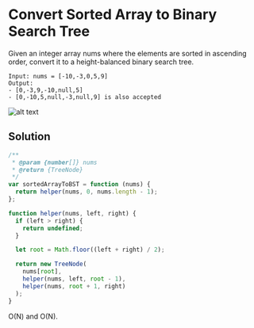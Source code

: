 # Convert Sorted Array to Binary Search Tree

Given an integer array nums where the elements are sorted in ascending order, convert it to a height-balanced binary search tree.

```
Input: nums = [-10,-3,0,5,9]
Output:
- [0,-3,9,-10,null,5]
- [0,-10,5,null,-3,null,9] is also accepted
```

![alt text](https://assets.leetcode.com/uploads/2021/02/18/btree2.jpg)

## Solution

```js
/**
 * @param {number[]} nums
 * @return {TreeNode}
 */
var sortedArrayToBST = function (nums) {
  return helper(nums, 0, nums.length - 1);
};

function helper(nums, left, right) {
  if (left > right) {
    return undefined;
  }

  let root = Math.floor((left + right) / 2);

  return new TreeNode(
    nums[root],
    helper(nums, left, root - 1),
    helper(nums, root + 1, right)
  );
}
```

O(N) and O(N).
